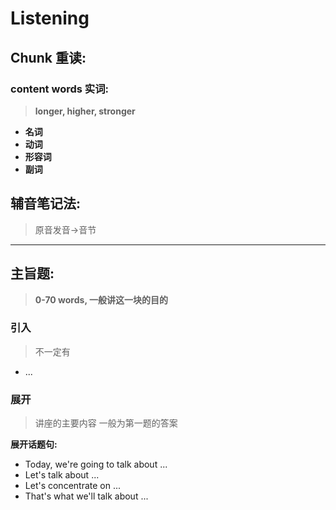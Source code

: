 # Listening

## Chunk 重读:
### content words 实词:
>**longer, higher, stronger**
* **名词**
* **动词**
* **形容词**
* **副词**

## 辅音笔记法:
>原音发音->音节
---
## 主旨题:
>**0-70 words, 一般讲这一块的目的**
### 引入
>不一定有
  * ...
### 展开
>讲座的主要内容
>一般为第一题的答案

**展开话题句:**
  * Today, we're going to talk about ...
  * Let's talk about ...
  * Let's concentrate on ...
  * That's what we'll talk about ...